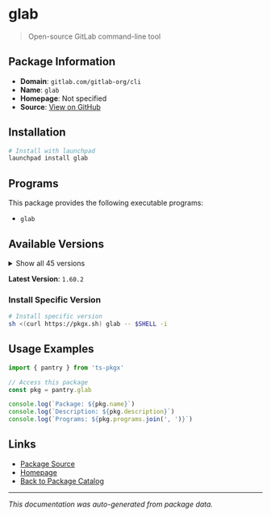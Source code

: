 # glab

> Open-source GitLab command-line tool

## Package Information

- **Domain**: `gitlab.com/gitlab-org/cli`
- **Name**: `glab`
- **Homepage**: Not specified
- **Source**: [View on GitHub](https://github.com/pkgxdev/pantry/tree/main/projects/gitlab.com/gitlab-org/cli/package.yml)

## Installation

```bash
# Install with launchpad
launchpad install glab
```

## Programs

This package provides the following executable programs:

- `glab`

## Available Versions

<details>
<summary>Show all 45 versions</summary>

- `1.60.2`, `1.60.1`, `1.60.0`, `1.59.2`, `1.59.1`
- `1.59.0`, `1.58.0`, `1.57.0`, `1.56.0`, `1.55.0`
- `1.54.0`, `1.53.0`, `1.52.0`, `1.51.0`, `1.50.0`
- `1.49.0`, `1.48.0`, `1.47.0`, `1.46.1`, `1.46.0`
- `1.45.0`, `1.44.1`, `1.44.0`, `1.43.0`, `1.42.0`
- `1.41.0`, `1.40.0`, `1.39.0`, `1.38.0`, `1.37.0`
- `1.36.0`, `1.35.0`, `1.34.0`, `1.33.0`, `1.32.0`
- `1.31.0`, `1.30.0`, `1.29.4`, `1.29.3`, `1.29.2`
- `1.29.1`, `1.29.0`, `1.26.0`, `1.25.2`, `1.25.1`

</details>

**Latest Version**: `1.60.2`

### Install Specific Version

```bash
# Install specific version
sh <(curl https://pkgx.sh) glab -- $SHELL -i
```

## Usage Examples

```typescript
import { pantry } from 'ts-pkgx'

// Access this package
const pkg = pantry.glab

console.log(`Package: ${pkg.name}`)
console.log(`Description: ${pkg.description}`)
console.log(`Programs: ${pkg.programs.join(', ')}`)
```

## Links

- [Package Source](https://github.com/pkgxdev/pantry/tree/main/projects/gitlab.com/gitlab-org/cli/package.yml)
- [Homepage](#)
- [Back to Package Catalog](../../../../package-catalog.md)

---

*This documentation was auto-generated from package data.*
